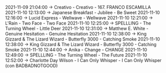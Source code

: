 2021-11-09 21:04:00 -> Creativo - Creativo - 167. FRANCO ESCAMILLA
2021-11-10 12:13:00 -> Japanese Breakfast - Jubilee - Be Sweet
2021-11-10 12:16:00 -> Lucid Express - Wellwave - Wellwave
2021-11-10 12:21:00 -> L'Rain - Two Face - Two Face
2021-11-10 12:25:00 -> SPELLLING - The Turning Wheel - Little Deer
2021-11-10 12:31:00 -> Matthew E. White - Genuine Hesitation - Genuine Hesitation
2021-11-10 12:38:00 -> King Gizzard & The Lizard Wizard - Butterfly 3000 - Catching Smoke
2021-11-10 12:38:00 -> King Gizzard & The Lizard Wizard - Butterfly 3000 - Catching Smoke
2021-11-10 12:44:00 -> Anika - Change - CHANGE
2021-11-10 12:49:00 -> SPELLLING - The Turning Wheel - The Future
2021-11-10 12:52:00 -> Charlotte Day Wilson - I Can Only Whisper - I Can Only Whisper (con BADBADNOTGOOD)
